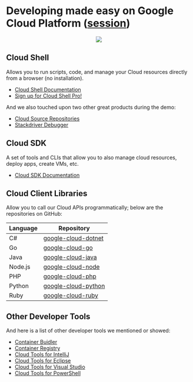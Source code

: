 # Developing made easy on Google Cloud Platform ([session](https://cloudnext.withgoogle.com/schedule#target=developing-made-easy-on-google-cloud-platform-fc17113e-ade7-4de5-a914-ae8f6dab9c16))
<p align="center">
  <img src="https://cloud.githubusercontent.com/assets/6609430/23634197/e00b91ce-027d-11e7-8316-8842ae496529.png"/>
</p>

## Cloud Shell
Allows you to run scripts, code, and manage your Cloud resources directly from a browser (no installation).

- [Cloud Shell Documentation](https://goo.gl/oa9bcZ)
- [Sign up for Cloud Shell Pro!](http://bit.ly/shell-pro)

And we also touched upon two other great products during the demo:

- [Cloud Source Repositories](https://goo.gl/Gv0ETC)
- [Stackdriver Debugger](https://goo.gl/bCJtJZ)

## Cloud SDK
A set of tools and CLIs that allow you to also manage cloud resources, deploy apps, create VMs, etc.

- [Cloud SDK Documentation](https://goo.gl/hYuIMH)

## Cloud Client Libraries
Allow you to call our Cloud APIs programmatically; below are the repositories on GitHub:

| Language | Repository                                   |
| -------- |----------------------------------------------|
| C#       | [google-cloud-dotnet](https://goo.gl/vOZofl) |
| Go       | [google-cloud-go](https://goo.gl/2jcJRl)     |
| Java     | [google-cloud-java](https://goo.gl/OZxYjp)   |
| Node.js  | [google-cloud-node](https://goo.gl/iZYuRQ)   |
| PHP      | [google-cloud-php](https://goo.gl/9MVXIY)    |
| Python   | [google-cloud-python](https://goo.gl/HG1Q9d) |
| Ruby     | [google-cloud-ruby](https://goo.gl/VT7Svp)   |

## Other Developer Tools
And here is a list of other developer tools we mentioned or showed:

- [Container Buidler](https://goo.gl/gGoMaZ)
- [Container Registry](https://goo.gl/61kkqU)
- [Cloud Tools for IntelliJ](https://goo.gl/ZcBiP9)
- [Cloud Tools for Eclipse](https://goo.gl/bRyRpJ)
- [Cloud Tools for Visual Studio](https://goo.gl/bVRhKQ)
- [Cloud Tools for PowerShell](https://goo.gl/6kBtxD)
